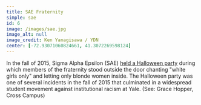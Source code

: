 ```yaml
---
title: SAE Fraternity
simple: sae
id: 6
image: /images/sae.jpg
image_alt: null
image_credit: Ken Yanagisawa / YDN
center: [-72.93071060824661, 41.3072269598124]
---
```


In the fall of 2015, Sigma Alpha Epsilon (SAE)
[held a Halloween party](https://www.washingtonpost.com/news/grade-point/wp/2015/11/02/students-accuse-yale-sae-fraternity-brothers-of-having-a-white-girls-only-policy-at-their-party/)
during which members of the fraternity stood outside the door chanting
"white girls only" and letting only blonde women inside. The Halloween
party was one of several incidents in the fall of 2015 that culminated
in a widespread student movement against institutional racism at Yale.
(See: Grace Hopper, Cross Campus)
